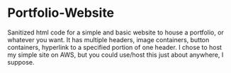 # Portfolio-Website
Sanitized html code for a simple and basic website to house a portfolio, or whatever you want.
It has multiple headers, image containers, button containers, hyperlink to a specified portion of one header.
I chose to host my simple site on AWS, but you could use/host this just about anywhere, I suppose.
